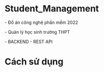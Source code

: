 # Student_Management

<p>- Đồ án công nghệ phần mềm 2022<p>
<p>- Quản lý học sinh trường THPT<p>
<p>- BACKEND - REST API<p>
  
# Cách sử dụng

